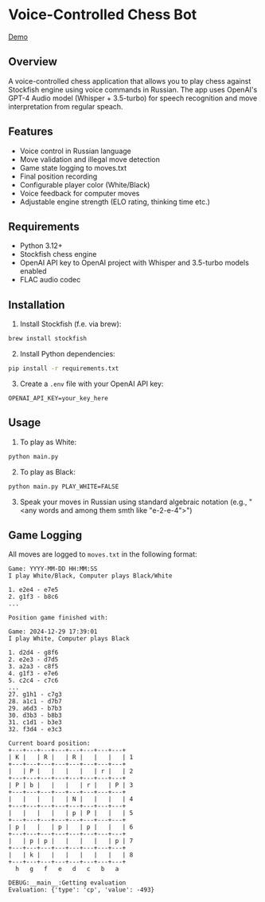 # Voice-Controlled Chess Bot

[Demo](Demo_of_app.mp4)

## Overview
A voice-controlled chess application that allows you to play chess against Stockfish engine using voice commands in Russian. The app uses OpenAI's GPT-4 Audio model (Whisper + 3.5-turbo) for speech recognition and move interpretation from regular speach.

## Features
- Voice control in Russian language
- Move validation and illegal move detection
- Game state logging to moves.txt
- Final position recording
- Configurable player color (White/Black)
- Voice feedback for computer moves
- Adjustable engine strength (ELO rating, thinking time etc.)

## Requirements
- Python 3.12+
- Stockfish chess engine
- OpenAI API key to OpenAI project with Whisper and 3.5-turbo models enabled
- FLAC audio codec

## Installation
1. Install Stockfish (f.e. via brew):
```bash
brew install stockfish
```

2. Install Python dependencies:
```bash
pip install -r requirements.txt
```

3. Create a `.env` file with your OpenAI API key:
```
OPENAI_API_KEY=your_key_here
```

## Usage
1. To play as White:
```bash
python main.py
```

2. To play as Black:
```bash
python main.py PLAY_WHITE=FALSE
```

3. Speak your moves in Russian using standard algebraic notation (e.g., "<any words and among them smth like "e-2-e-4">")

## Game Logging
All moves are logged to `moves.txt` in the following format:
```
Game: YYYY-MM-DD HH:MM:SS
I play White/Black, Computer plays Black/White

1. e2e4 - e7e5
2. g1f3 - b8c6
...

Position game finished with:

Game: 2024-12-29 17:39:01
I play White, Computer plays Black

1. d2d4 - g8f6
2. e2e3 - d7d5
3. a2a3 - c8f5
4. g1f3 - e7e6
5. c2c4 - c7c6
...
27. g1h1 - c7g3
28. a1c1 - d7b7
29. a6d3 - b7b3
30. d3b3 - b8b3
31. c1d1 - b3e3
32. f3d4 - e3c3

Current board position:
+---+---+---+---+---+---+---+---+
| K |   | R |   | R |   |   |   | 1
+---+---+---+---+---+---+---+---+
|   | P |   |   |   |   | r |   | 2
+---+---+---+---+---+---+---+---+
| P | b |   |   |   | r |   | P | 3
+---+---+---+---+---+---+---+---+
|   |   |   |   | N |   |   |   | 4
+---+---+---+---+---+---+---+---+
|   |   |   |   | p | P |   |   | 5
+---+---+---+---+---+---+---+---+
| p |   |   | p |   | p |   |   | 6
+---+---+---+---+---+---+---+---+
|   | p | p |   |   |   |   | p | 7
+---+---+---+---+---+---+---+---+
|   | k |   |   |   |   |   |   | 8
+---+---+---+---+---+---+---+---+
  h   g   f   e   d   c   b   a

DEBUG:__main__:Getting evaluation
Evaluation: {'type': 'cp', 'value': -493}
``` 